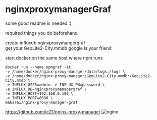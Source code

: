 # nginxproxymanagerGraf

some good readme is needed :)

required things you do beforehand

create influxdb nginxproxymangergraf  
get your GeoLite2-City.mmdb  google is your friend

start docker on the same host where npm runs

```
docker run --name npmgraf -it
-v /home/docker/nginx-proxy-manager/data/logs:/logs \
-v /home/docker/nginx-proxy-manager/GeoLite2-City.mmdb:/GeoLite2-City.mmdb \
-e INFLUX_USER=admin -e INFLUX_PW=password \
-e INFLUX_DB=nginxproxymanagergraf \
-e INFLUX_HOST=192.168.0.189 \
-e INFLUX_PORT=8086 \
makarai/nginx-proxy-manager-graf
```


https://github.com/jc21/nginx-proxy-manager
![nginx](https://github.com/ma-karai/nginxproxymanagerGraf/blob/master/Screenshot%202021-02-14%20105157.png)
